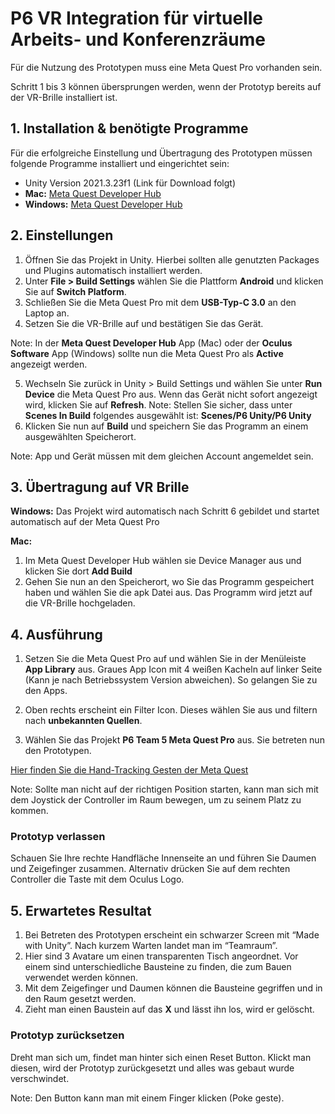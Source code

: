 # P6 VR Integration für virtuelle Arbeits- und Konferenzräume

Für die Nutzung des Prototypen muss eine Meta Quest Pro vorhanden sein.

Schritt 1 bis 3 können übersprungen werden, wenn der Prototyp bereits auf der VR-Brille installiert ist. 

## 1. Installation & benötigte Programme

Für die erfolgreiche Einstellung und Übertragung des Prototypen müssen folgende Programme installiert und eingerichtet sein:
* Unity Version 2021.3.23f1 (Link für Download folgt)
* **Mac:** [Meta Quest Developer Hub](https://developer.oculus.com/downloads/package/oculus-developer-hub-mac)
* **Windows:** [Meta Quest Developer Hub](https://developer.oculus.com/downloads/package/oculus-developer-hub-win)


## 2. Einstellungen

1. Öffnen Sie das Projekt in Unity. Hierbei sollten alle genutzten Packages und Plugins automatisch installiert werden. 
2. Unter **File > Build Settings** wählen Sie die Plattform **Android** und klicken Sie auf **Switch Platform**.
3. Schließen Sie die Meta Quest Pro mit dem **USB-Typ-C 3.0** an den Laptop an.
4. Setzen Sie die VR-Brille auf und bestätigen Sie das Gerät.

Note:
In der **Meta Quest Developer Hub** App (Mac) oder der **Oculus Software** App (Windows) sollte nun die Meta Quest Pro als **Active** angezeigt werden.

5. Wechseln Sie zurück in Unity > Build Settings und wählen Sie unter **Run Device** die Meta Quest Pro aus. Wenn das Gerät nicht sofort angezeigt wird, klicken Sie auf **Refresh**.
Note: Stellen Sie sicher, dass unter **Scenes In Build** folgendes ausgewählt ist: **Scenes/P6 Unity/P6 Unity**
6. Klicken Sie nun auf **Build** und speichern Sie das Programm an einem ausgewählten Speicherort.

Note:
App und Gerät müssen mit dem gleichen Account angemeldet sein.


## 3. Übertragung auf VR Brille

**Windows:**
Das Projekt wird automatisch nach Schritt 6 gebildet und startet automatisch auf der Meta Quest Pro

**Mac:**
1. Im Meta Quest Developer Hub wählen sie Device Manager aus und klicken Sie dort **Add Build**
2. Gehen Sie nun an den Speicherort, wo Sie das Programm gespeichert haben und wählen Sie die apk Datei aus. Das Programm wird jetzt auf die VR-Brille hochgeladen.

## 4. Ausführung
1. Setzen Sie die Meta Quest Pro auf und wählen Sie in der Menüleiste **App Library** aus. Graues App Icon mit 4 weißen Kacheln auf linker Seite (Kann je nach Betriebssystem Version abweichen). So gelangen Sie zu den Apps.

2. Oben rechts erscheint ein Filter Icon. Dieses wählen Sie aus und filtern nach **unbekannten Quellen**.

3. Wählen Sie das Projekt **P6 Team 5 Meta Quest Pro** aus. Sie betreten nun den Prototypen.

[Hier finden Sie die Hand-Tracking Gesten der Meta Quest](https://www.meta.com/de-de/help/quest/articles/headsets-and-accessories/controllers-and-hand-tracking/hand-tracking-quest-2/)

Note: Sollte man nicht auf der richtigen Position starten, kann man sich mit dem Joystick der Controller im Raum bewegen, um zu seinem Platz zu kommen.

### Prototyp verlassen
Schauen Sie Ihre rechte Handfläche Innenseite an und führen Sie Daumen und Zeigefinger zusammen.
Alternativ drücken Sie auf dem rechten Controller die Taste mit dem Oculus Logo.

## 5. Erwartetes Resultat

1. Bei Betreten des Prototypen erscheint ein schwarzer Screen mit “Made with Unity”. Nach kurzem Warten landet man im “Teamraum”. 
2. Hier sind 3 Avatare um einen transparenten Tisch angeordnet. Vor einem sind unterschiedliche Bausteine zu finden, die zum Bauen verwendet werden können. 
3. Mit dem Zeigefinger und Daumen können die Bausteine gegriffen und in den Raum gesetzt werden. 
4. Zieht man einen Baustein auf das **X** und lässt ihn los, wird er gelöscht.

### Prototyp zurücksetzen
Dreht man sich um, findet man hinter sich einen Reset Button. Klickt man diesen, wird der Prototyp zurückgesetzt und alles was gebaut wurde verschwindet.

Note: Den Button kann man mit einem Finger klicken (Poke geste).

